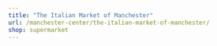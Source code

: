 ```yaml
---
title: "The Italian Market of Manchester"
url: /manchester-center/the-italian-market-of-manchester/
shop: supermarket
---
```

